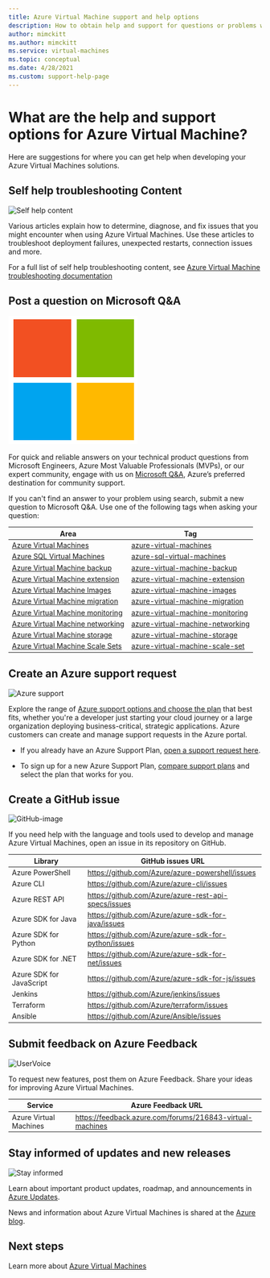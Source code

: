 ```yaml
---
title: Azure Virtual Machine support and help options 
description: How to obtain help and support for questions or problems when you create solutions using Azure Virtual Machines. 
author: mimckitt
ms.author: mimckitt
ms.service: virtual-machines
ms.topic: conceptual
ms.date: 4/28/2021
ms.custom: support-help-page
---
```


# What are the help and support options for Azure Virtual Machine?

Here are suggestions for where you can get help when developing your Azure Virtual Machines solutions.

## Self help troubleshooting Content
<div class='icon is-large'>
    <img alt='Self help content' src='https://docs.microsoft.com/media//common/i_article.svg'>
</div>

Various articles explain how to determine, diagnose, and fix issues that you might encounter when using Azure Virtual Machines. Use these articles to troubleshoot deployment failures, unexpected restarts, connection issues and more. 

For a full list of self help troubleshooting content, see [Azure Virtual Machine troubleshooting documentation](https://docs.microsoft.com/troubleshoot/azure/virtual-machines/welcome-virtual-machines)


## Post a question on Microsoft Q&A

<div class='icon is-large'>
    <img alt='Microsoft Q&A' src='./media/microsoft-logo.png'>
</div>   

For quick and reliable answers on your technical product questions from Microsoft Engineers, Azure Most Valuable Professionals (MVPs), or our expert community, engage with us on [Microsoft Q&A](/answers/products/azure), Azure’s preferred destination for community support. 

If you can't find an answer to your problem using search, submit a new question to Microsoft Q&A. Use one of the following tags when asking your question:


| Area | Tag |
|-------|----------------------|
| [Azure Virtual Machines](./linux/overview.md) | [azure-virtual-machines](/answers/topics/azure-virtual-machines.html) | 
| [Azure SQL Virtual Machines](https://docs.microsoft.com/azure/azure-sql/virtual-machines/) | [azure-sql-virtual-machines](/answers/topics/azure-sql-virtual-machines.html)| 
| [Azure Virtual Machine backup](backup-recovery.md) | [azure-virtual-machine-backup](/answers/topics/azure-virtual-machine-backup.html) | 
| [Azure Virtual Machine extension](./extensions/overview.md) | [azure-virtual-machine-extension](/answers/topics/azure-virtual-machine-extension.html)| 
| [Azure Virtual Machine Images](shared-image-galleries.md) | [azure-virtual-machine-images](/answers/topics/azure-virtual-machine-images.html) | 
| [Azure Virtual Machine migration](classic-vm-deprecation.md) | [azure-virtual-machine-migration](/answers/topics/azure-virtual-machine-migration.html) | 
| [Azure Virtual Machine monitoring](../azure-monitor/vm/monitor-vm-azure.md) | [azure-virtual-machine-monitoring](/answers/topics/azure-virtual-machine-monitoring.html) |
| [Azure Virtual Machine networking](network-overview.md) | [azure-virtual-machine-networking](/answers/topics/azure-virtual-machine-networking.html) | 
| [Azure Virtual Machine storage](managed-disks-overview.md) | [azure-virtual-machine-storage](/answers/topics/azure-virtual-machine-storage.html) | 
| [Azure Virtual Machine Scale Sets](../virtual-machine-scale-sets/overview.md) | [azure-virtual-machine-scale-set](/answers/topics/azure-virtual-machine-scale-set.html) | 

## Create an Azure support request

<div class='icon is-large'>
    <img alt='Azure support' src='https://docs.microsoft.com/media/logos/logo_azure.svg'>
</div>

Explore the range of [Azure support options and choose the plan](https://azure.microsoft.com/support/plans) that best fits, whether you're a developer just starting your cloud journey or a large organization deploying business-critical, strategic applications. Azure customers can create and manage support requests in the Azure portal.

- If you already have an Azure Support Plan, [open a support request here](https://portal.azure.com/#blade/Microsoft_Azure_Support/HelpAndSupportBlade/newsupportrequest).

- To sign up for a new Azure Support Plan, [compare support plans](https://azure.microsoft.com/support/plans/) and select the plan that works for you. 


## Create a GitHub issue

<div class='icon is-large'>
    <img alt='GitHub-image' src='../active-directory/develop/media/common/github.svg'>
</div>

If you need help with the language and tools used to develop and manage Azure Virtual Machines, open an issue in its repository on GitHub.

| Library | GitHub issues URL|
| --- | --- |
| Azure PowerShell | https://github.com/Azure/azure-powershell/issues |
| Azure CLI | https://github.com/Azure/azure-cli/issues | 
| Azure REST API | https://github.com/Azure/azure-rest-api-specs/issues | 
| Azure SDK for Java | https://github.com/Azure/azure-sdk-for-java/issues | 
| Azure SDK for Python | https://github.com/Azure/azure-sdk-for-python/issues | 
| Azure SDK for .NET | https://github.com/Azure/azure-sdk-for-net/issues | 
| Azure SDK for JavaScript | https://github.com/Azure/azure-sdk-for-js/issues | 
| Jenkins | https://github.com/Azure/jenkins/issues | 
| Terraform | https://github.com/Azure/terraform/issues | 
| Ansible | https://github.com/Azure/Ansible/issues | 



## Submit feedback on Azure Feedback

<div class='icon is-large'>
    <img alt='UserVoice' src='https://docs.microsoft.com/media/logos/logo-uservoice.svg'>
</div>

To request new features, post them on Azure Feedback. Share your ideas for improving Azure Virtual Machines.

| Service                       | Azure Feedback URL |
|-------------------------------|---------------|
| Azure Virtual Machines  | https://feedback.azure.com/forums/216843-virtual-machines 

## Stay informed of updates and new releases

<div class='icon is-large'>
    <img alt='Stay informed' src='https://docs.microsoft.com/media/common/i_blog.svg'>
</div>

Learn about important product updates, roadmap, and announcements in [Azure Updates](https://azure.microsoft.com/updates/?category=compute).

News and information about Azure Virtual Machines is shared at the [Azure blog](https://azure.microsoft.com/blog/topics/virtual-machines/).


## Next steps

Learn more about [Azure Virtual Machines](https://docs.microsoft.com/azure/virtual-machines/)

